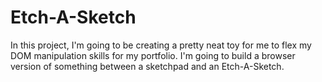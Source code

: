 # Etch-A-Sketch

In this project, I'm going to be creating a pretty neat toy for me to flex my DOM manipulation skills for my portfolio. I'm going to build a browser version of something between a sketchpad and an Etch-A-Sketch.